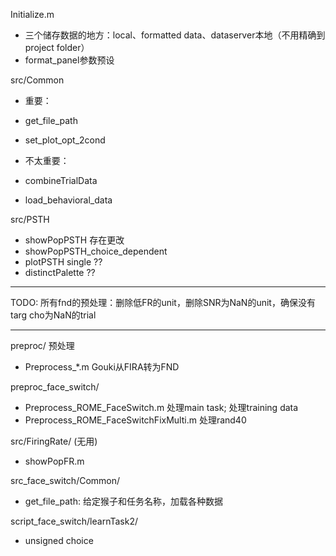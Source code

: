 Initialize.m
- 三个储存数据的地方：local、formatted data、dataserver本地（不用精确到project folder）
- format_panel参数预设

src/Common
- 重要：
- get_file_path
- set_plot_opt_2cond

- 不太重要：
- combineTrialData
- load_behavioral_data

src/PSTH
- showPopPSTH 存在更改
- showPopPSTH_choice_dependent
- plotPSTH single ??
- distinctPalette ??


*****************
TODO:
所有fnd的预处理：删除低FR的unit，删除SNR为NaN的unit，确保没有targ cho为NaN的trial


*****************
preproc/ 预处理
- Preprocess_*.m Gouki从FIRA转为FND

preproc_face_switch/
- Preprocess_ROME_FaceSwitch.m 处理main task; 处理training data
- Preprocess_ROME_FaceSwitchFixMulti.m 处理rand40

src/FiringRate/ (无用)
- showPopFR.m

src_face_switch/Common/
- get_file_path: 给定猴子和任务名称，加载各种数据

script_face_switch/learnTask2/
- unsigned choice






